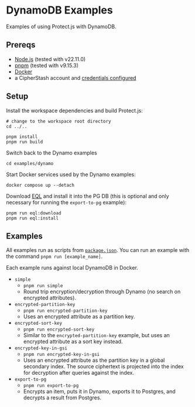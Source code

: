 # DynamoDB Examples

Examples of using Protect.js with DynamoDB.

## Prereqs
- [Node.js](https://nodejs.org/en) (tested with v22.11.0)
- [pnpm](https://pnpm.io/) (tested with v9.15.3)
- [Docker](https://www.docker.com/)
- a CipherStash account and [credentials configured](../../README.md#configuration)

## Setup

Install the workspace dependencies and build Protect.js:
```
# change to the workspace root directory
cd ../..

pnpm install
pnpm run build
```

Switch back to the Dynamo examples
```
cd examples/dynamo
```

Start Docker services used by the Dynamo examples:
```
docker compose up --detach
```

Download [EQL](https://github.com/cipherstash/encrypt-query-language) and install it into the PG DB (this is optional and only necessary for running the `export-to-pg` example):
```
pnpm run eql:download
pnpm run eql:install
```

## Examples

All examples run as scripts from [`package.json`](./package.json).
You can run an example with the command `pnpm run [example_name]`.

Each example runs against local DynamoDB in Docker.

- `simple`
  - `pnpm run simple`
  - Round trip encryption/decryption through Dynamo (no search on encrypted attributes).
- `encrypted-partition-key`
  - `pnpm run encrypted-partition-key`
  - Uses an encrypted attribute as a partition key.
- `encrypted-sort-key`
  - `pnpm run encrypted-sort-key`
  - Similar to the `encrypted-partition-key` example, but uses an encrypted attribute as a sort key instead.
- `encrypted-key-in-gsi`
  - `pnpm run encrypted-key-in-gsi`
  - Uses an encrypted attribute as the partition key in a global secondary index.
    The source ciphertext is projected into the index for decryption after queries against the index.
- `export-to-pg`
  - `pnpm run export-to-pg`
  - Encrypts an item, puts it in Dynamo, exports it to Postgres, and decrypts a result from Postgres.
